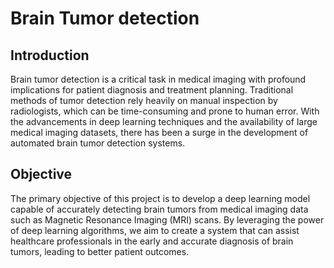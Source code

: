 # Brain Tumor detection

## Introduction
Brain tumor detection is a critical task in medical imaging with profound implications for patient diagnosis and treatment planning. Traditional methods of tumor detection rely heavily on manual inspection by radiologists, which can be time-consuming and prone to human error. With the advancements in deep learning techniques and the availability of large medical imaging datasets, there has been a surge in the development of automated brain tumor detection systems.

## Objective
The primary objective of this project is to develop a deep learning model capable of accurately detecting brain tumors from medical imaging data such as Magnetic Resonance Imaging (MRI) scans. By leveraging the power of deep learning algorithms, we aim to create a system that can assist healthcare professionals in the early and accurate diagnosis of brain tumors, leading to better patient outcomes.

